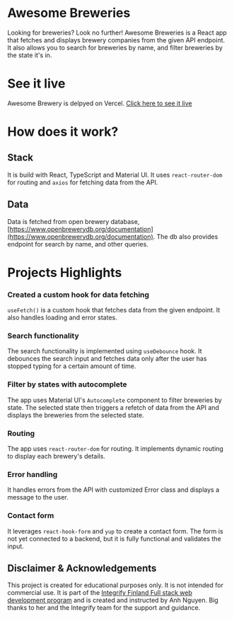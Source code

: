 # Awesome Breweries

Looking for breweries? Look no further! Awesome Breweries is a React app that fetches and displays brewery companies from the given API endpoint. It also allows you to search for breweries by name, and filter breweries by the state it's in.

# See it live
Awesome Brewery is delpyed on Vercel. [Click here to see it live](https://awesome-brewery.vercel.app/)

# How does it work?

## Stack
It is build with React, TypeScript and Material UI. It uses `react-router-dom` for routing and `axios` for fetching data from the API.

## Data
Data is fetched from open brewery database, [https://www.openbrewerydb.org/documentation](https://www.openbrewerydb.org/documentation).
The db also provides endpoint for search by name, and other queries.

# Projects Highlights

### Created a custom hook for data fetching
`useFetch()` is a custom hook that fetches data from the given endpoint. It also handles loading and error states.

### Search functionality
The search functionality is implemented using `useDebounce` hook. It debounces the search input and fetches data only after the user has stopped typing for a certain amount of time.

### Filter by states with autocomplete
The app uses Material UI's `Autocomplete` component to filter breweries by state. The selected state then triggers a refetch of data from the API and displays the breweries from the selected state.

### Routing
The app uses `react-router-dom` for routing. It implements dynamic routing to display each brewery's details.

### Error handling
It handles errors from the API with customized Error class and displays a message to the user.

### Contact form
It leverages `react-hook-form` and `yup` to create a contact form. The form is not yet connected to a backend, but it is fully functional and validates the input.


## Disclaimer & Acknowledgements
This project is created for educational purposes only. It is not intended for commercial use.
It is part of the [Integrify Finland Full stack web development program](https://www.integrify.io/) and is created and instructed by Anh Nguyen. Big thanks to her and the Integrify team for the support and guidance.